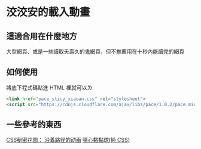 # 洨洨安的載入動畫
## 這適合用在什麼地方
大型網頁、或是一些讀取夭壽久的鬼網頁，但不推薦用在十秒內能讀完的網頁
## 如何使用
將底下程式碼貼進 HTML 裡就可以ㄌ
```html
<link href="pace_sticy_xiaoan.css" rel="stylesheet">
<script src="https://cdnjs.cloudflare.com/ajax/libs/pace/1.0.2/pace.min.js"></script>
```
## 一些參考的東西
[CSS秘密花园： 沿着路径的动画](http://www.w3cplus.com/css3/css-secrets/animation-along-a-circular-path.html)
[噁心黏黏球(純 CSS)](http://www.oxxostudio.tw/articles/201408/sticky-ball.html)
